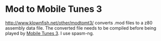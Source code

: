 # Mod to Mobile Tunes 3
http://www.klownfish.net/other/modtomt3/
converts .mod files to a z80 assembly data file. The converted file needs 
to be compiled before being played by [Mobile Tunes 3](https://www.cemetech.net/projects/mtunes/index.php).
I use spasm-ng.